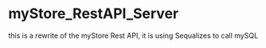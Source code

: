 # myStore_RestAPI_Server
this is a rewrite of the myStore Rest API, it is using Sequalizes to call mySQL 
